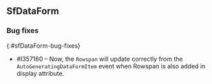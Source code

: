 ## SfDataForm

### Bug fixes
{:#sfDataForm-bug-fixes}

* \#I357160 – Now, the `Rowspan` will update correctly from the `AutoGeneratingDataFormItem` event when Rowspan is also added in display attribute.
